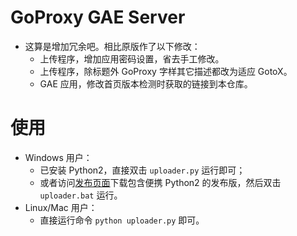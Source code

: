 # GoProxy GAE Server
- 这算是增加冗余吧。相比原版作了以下修改：
    - 上传程序，增加应用密码设置，省去手工修改。
    - 上传程序，除标题外 GoProxy 字样其它描述都改为适应 GotoX。
    - GAE 应用，修改首页版本检测时获取的链接到本仓库。

# 使用
- Windows 用户：
    - 已安装 Python2，直接双击 `uploader.py` 运行即可；
    - 或者访问[发布页面](https://github.com/SeaHOH/GotoX/releases)下载包含便携 Python2 的发布版，然后双击 `uploader.bat` 运行。
- Linux/Mac 用户：
    - 直接运行命令 `python uploader.py` 即可。
